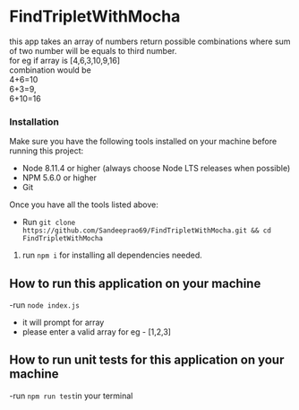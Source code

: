 # FindTripletWithMocha
this app takes an array of numbers return possible combinations where sum of two number will be equals to third number.<br/>
for eg if array is [4,6,3,10,9,16]<br/>
combination would be <br/>
4+6=10<br/>
6+3=9,<br/>
6+10=16<br/>

### Installation
Make sure you have the following tools installed on your machine before running this project:

- Node 8.11.4 or higher (always choose Node LTS releases when possible)
- NPM 5.6.0 or higher
- Git

Once you have all the tools listed above:
- Run `git clone https://github.com/Sandeeprao69/FindTripletWithMocha.git && cd FindTripletWithMocha`
1. run `npm i` for installing all dependencies needed.

## How to run this application on your machine
-run `node index.js`
- it will prompt for array 
- please enter a valid array for eg - [1,2,3]

## How to run unit tests for this application on your machine
-run `npm run test`in your terminal

